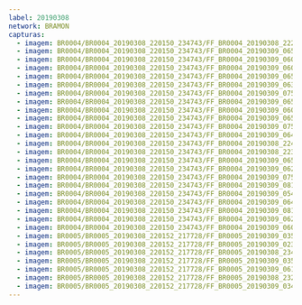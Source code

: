 ```yaml
---
label: 20190308
network: BRAMON
capturas:
  - imagem: BR0004/BR0004_20190308_220150_234743/FF_BR0004_20190308_222233_347_0029184.fits_maxpixel.jpg
  - imagem: BR0004/BR0004_20190308_220150_234743/FF_BR0004_20190309_065821_246_0798208.fits_maxpixel.jpg
  - imagem: BR0004/BR0004_20190308_220150_234743/FF_BR0004_20190309_060743_320_0722688.fits_maxpixel.jpg
  - imagem: BR0004/BR0004_20190308_220150_234743/FF_BR0004_20190309_060732_822_0722432.fits_maxpixel.jpg
  - imagem: BR0004/BR0004_20190308_220150_234743/FF_BR0004_20190309_065709_452_0796416.fits_maxpixel.jpg
  - imagem: BR0004/BR0004_20190308_220150_234743/FF_BR0004_20190309_063636_764_0765696.fits_maxpixel.jpg
  - imagem: BR0004/BR0004_20190308_220150_234743/FF_BR0004_20190309_075740_940_0886272.fits_maxpixel.jpg
  - imagem: BR0004/BR0004_20190308_220150_234743/FF_BR0004_20190309_065506_192_0793344.fits_maxpixel.jpg
  - imagem: BR0004/BR0004_20190308_220150_234743/FF_BR0004_20190309_060807_890_0723200.fits_maxpixel.jpg
  - imagem: BR0004/BR0004_20190308_220150_234743/FF_BR0004_20190309_065425_209_0792320.fits_maxpixel.jpg
  - imagem: BR0004/BR0004_20190308_220150_234743/FF_BR0004_20190309_075434_571_0881664.fits_maxpixel.jpg
  - imagem: BR0004/BR0004_20190308_220150_234743/FF_BR0004_20190309_064815_338_0783104.fits_maxpixel.jpg
  - imagem: BR0004/BR0004_20190308_220150_234743/FF_BR0004_20190308_224503_905_0062720.fits_maxpixel.jpg
  - imagem: BR0004/BR0004_20190308_220150_234743/FF_BR0004_20190308_223436_505_0047104.fits_maxpixel.jpg
  - imagem: BR0004/BR0004_20190308_220150_234743/FF_BR0004_20190309_065516_440_0793600.fits_maxpixel.jpg
  - imagem: BR0004/BR0004_20190308_220150_234743/FF_BR0004_20190309_062719_206_0751872.fits_maxpixel.jpg
  - imagem: BR0004/BR0004_20190308_220150_234743/FF_BR0004_20190309_075515_651_0882688.fits_maxpixel.jpg
  - imagem: BR0004/BR0004_20190308_220150_234743/FF_BR0004_20190309_081742_427_0915968.fits_maxpixel.jpg
  - imagem: BR0004/BR0004_20190308_220150_234743/FF_BR0004_20190309_054619_849_0690688.fits_maxpixel.jpg
  - imagem: BR0004/BR0004_20190308_220150_234743/FF_BR0004_20190309_064835_825_0783616.fits_maxpixel.jpg
  - imagem: BR0004/BR0004_20190308_220150_234743/FF_BR0004_20190309_081732_171_0915712.fits_maxpixel.jpg
  - imagem: BR0004/BR0004_20190308_220150_234743/FF_BR0004_20190309_062750_110_0752640.fits_maxpixel.jpg
  - imagem: BR0004/BR0004_20190308_220150_234743/FF_BR0004_20190309_060651_800_0721408.fits_maxpixel.jpg
  - imagem: BR0005/BR0005_20190308_220152_217728/FF_BR0005_20190309_035914_443_0530688.fits_maxpixel.jpg
  - imagem: BR0005/BR0005_20190308_220152_217728/FF_BR0005_20190309_023013_445_0398592.fits_maxpixel.jpg
  - imagem: BR0005/BR0005_20190308_220152_217728/FF_BR0005_20190308_234655_570_0154880.fits_maxpixel.jpg
  - imagem: BR0005/BR0005_20190308_220152_217728/FF_BR0005_20190309_035945_184_0531456.fits_maxpixel.jpg
  - imagem: BR0005/BR0005_20190308_220152_217728/FF_BR0005_20190309_061357_461_0727040.fits_maxpixel.jpg
  - imagem: BR0005/BR0005_20190308_220152_217728/FF_BR0005_20190308_232337_476_0120064.fits_maxpixel.jpg
  - imagem: BR0005/BR0005_20190308_220152_217728/FF_BR0005_20190309_034554_639_0511232.fits_maxpixel.jpg
---
```

